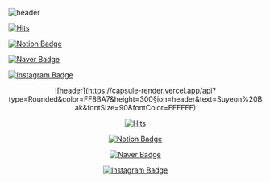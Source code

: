 ![header](https://capsule-render.vercel.app/api?type=Rounded&color=FF8BA7&height=300&section=header&text=Suyeon%20Bak&fontSize=90&fontColor=FFFFFF)

[![Hits](https://hits.seeyoufarm.com/api/count/incr/badge.svg?url=https%3A%2F%2Fgithub.com%2FSuyeon-B&count_bg=%23FF8BA7&title_bg=%23555555&icon=github.svg&icon_color=%23E7E7E7&title=hits&edge_flat=false)](https://github.com/Suyeon-B)

[![Notion Badge](https://img.shields.io/badge/Notion-000000?style=flat&logo=Notion&logoColor=white)](https://flicker-alyssum-bb5.notion.site/Just-do-it-9e97fdfb789f4337b7e1b343e85e3ba8)

[![Naver Badge](https://img.shields.io/badge/-Naver-03C75A?logo=Naver&logoColor=white&link=https://blog.naver.com/tndus4243)](https://blog.naver.com/tndus4243)

[![Instagram Badge](https://img.shields.io/badge/-Instagram-E4405F?logo=Instagram&logoColor=white&link=https://www.instagram.com/nosuyeonnolife/)](https://www.instagram.com/nosuyeonnolife/)


<center>
![header](https://capsule-render.vercel.app/api?type=Rounded&color=FF8BA7&height=300&section=header&text=Suyeon%20Bak&fontSize=90&fontColor=FFFFFF)

[![Hits](https://hits.seeyoufarm.com/api/count/incr/badge.svg?url=https%3A%2F%2Fgithub.com%2FSuyeon-B&count_bg=%23FF8BA7&title_bg=%23555555&icon=github.svg&icon_color=%23E7E7E7&title=hits&edge_flat=false)](https://github.com/Suyeon-B)

[![Notion Badge](https://img.shields.io/badge/Notion-000000?style=flat&logo=Notion&logoColor=white)](https://flicker-alyssum-bb5.notion.site/Just-do-it-9e97fdfb789f4337b7e1b343e85e3ba8)

[![Naver Badge](https://img.shields.io/badge/-Naver-03C75A?logo=Naver&logoColor=white&link=https://blog.naver.com/tndus4243)](https://blog.naver.com/tndus4243)

[![Instagram Badge](https://img.shields.io/badge/-Instagram-E4405F?logo=Instagram&logoColor=white&link=https://www.instagram.com/nosuyeonnolife/)](https://www.instagram.com/nosuyeonnolife/)
</center>  
